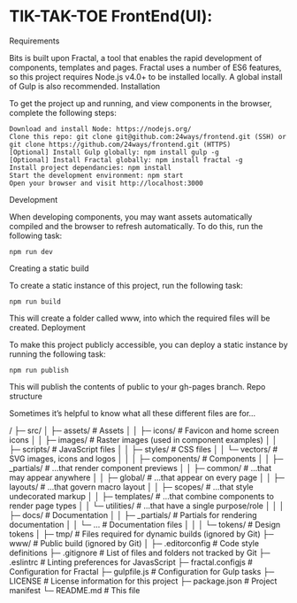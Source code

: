 # TIK-TAK-TOE FrontEnd(UI):

Requirements

Bits is built upon Fractal, a tool that enables the rapid development of components, templates and pages. Fractal uses a number of ES6 features, so this project requires Node.js v4.0+ to be installed locally. A global install of Gulp is also recommended.
Installation

To get the project up and running, and view components in the browser, complete the following steps:

    Download and install Node: https://nodejs.org/
    Clone this repo: git clone git@github.com:24ways/frontend.git (SSH) or git clone https://github.com/24ways/frontend.git (HTTPS)
    [Optional] Install Gulp globally: npm install gulp -g
    [Optional] Install Fractal globally: npm install fractal -g
    Install project dependancies: npm install
    Start the development environment: npm start
    Open your browser and visit http://localhost:3000

Development

When developing components, you may want assets automatically compiled and the browser to refresh automatically. To do this, run the following task:

    npm run dev

Creating a static build

To create a static instance of this project, run the following task:

    npm run build

This will create a folder called www, into which the required files will be created.
Deployment

To make this project publicly accessible, you can deploy a static instance by running the following task:

    npm run publish

This will publish the contents of public to your gh-pages branch.
Repo structure

Sometimes it’s helpful to know what all these different files are for…

/
├─ src/
│  ├─ assets/        # Assets
│  │  ├─ icons/      # Favicon and home screen icons
│  │  ├─ images/     # Raster images (used in component examples)
│  │  ├─ scripts/    # JavaScript files
│  │  ├─ styles/     # CSS files
│  │  └─ vectors/    # SVG images, icons and logos
│  │
│  ├─ components/    # Components
│  │  ├─ _partials/  # …that render component previews
│  │  ├─ common/     # …that may appear anywhere
│  │  ├─ global/     # …that appear on every page
│  │  ├─ layouts/    # …that govern macro layout
│  │  ├─ scopes/     # …that style undecorated markup
│  │  ├─ templates/  # …that combine components to render page types
│  │  └─ utilities/  # …that have a single purpose/role
│  │
│  ├─ docs/          # Documentation
│  │  ├─ _partials/  # Partials for rendering documentation
│  │  └─ …           # Documentation files
│  │
│  └─ tokens/        # Design tokens
│
├─ tmp/              # Files required for dynamic builds (ignored by Git)
├─ www/              # Public build (ignored by Git)
│
├─ .editorconfig     # Code style definitions
├─ .gitignore        # List of files and folders not tracked by Git
├─ .eslintrc         # Linting preferences for JavasScript
├─ fractal.configjs  # Configuration for Fractal
├─ gulpfile.js       # Configuration for Gulp tasks
├─ LICENSE           # License information for this project
├─ package.json      # Project manifest
└─ README.md         # This file

 
